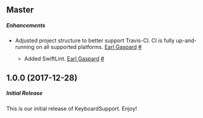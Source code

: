 ## Master

##### Enhancements

* Adjusted project structure to better support Travis-CI. CI is fully up-and-running on all supported platforms.
  [Earl Gaspard](https://github.com/earlgaspard)
  [#](https://github.com/BottleRocketStudios/iOS-KeyboardSupport/pull/)
  
  * Added SwiftLint.
  [Earl Gaspard](https://github.com/earlgaspard)
  [#](https://github.com/BottleRocketStudios/iOS-KeyboardSupport/pull/)


## 1.0.0 (2017-12-28)

##### Initial Release

This is our initial release of KeyboardSupport. Enjoy!
